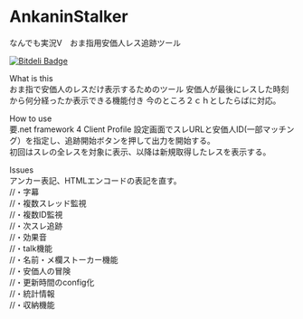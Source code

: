 AnkaninStalker
==============

なんでも実況V　おま指用安価人レス追跡ツール


[![Bitdeli Badge](https://d2weczhvl823v0.cloudfront.net/kikakubu-ksg/ankaninstalker/trend.png)](https://bitdeli.com/free "Bitdeli Badge")

What is this  
おま指で安価人のレスだけ表示するためのツール
安価人が最後にレスした時刻から何分経ったか表示できる機能付き
今のところ２ｃｈとしたらばに対応。


How to use  
要.net framework 4 Client Profile
設定画面でスレURLと安価人ID(一部マッチング）を指定し、追跡開始ボタンを押して出力を開始する。  
初回はスレの全レスを対象に表示、以降は新規取得したレスを表示する。  
 


Issues  
アンカー表記、HTMLエンコードの表記を直す。  
//・字幕  
//・複数スレッド監視  
//・複数ID監視  
//・次スレ追跡  
//・効果音  
//・talk機能  
//・名前・メ欄ストーカー機能  
//・安価人の冒険  
//・更新時間のconfig化  
//・統計情報  
//・収納機能  
